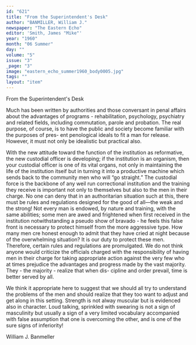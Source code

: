 ```yaml
---
id: "621"
title: "From the Superintendent's Desk"
author: "BANMILLER, William J."
newspaper: "The Eastern Echo"
editor: 'Smith, James "Mike"'
year: "1960"
month: "06 Summer"
day: ""
volume: "5"
issue: "3"
_page: "3"
image: "eastern_echo_summer1960_body0005.jpg"
tags: ""
layout: "item"
---
```

From the
Superintendent's Desk

Much has been written by authorities and those conversant in penal affairs
about the advantages of programs - rehabilitation, psychology, psychiatry and
related fields, including commutation, parole and probation. The real purpose,
of course, is to have the public and society become familiar with the purposes of pres-
ent penological ideals to fit a man for release. However, it must not only be idealistic
but practical also.

With the new attitude toward the function of the institution as reformative, the
new custodial officer is developing; if the institution is an organism, then your
custodial officer is one of its vital organs, not only in maintaining the life of the
institution itseif but in turning it into a productive machine which sends back to the
community men who will “go straight.” The custodial force is the backbone of any
weil run correctional institution and the training they receive is important not only
to themselves but also to the men in their charge. No one can deny that in an
authoritarian situation such at this, there must be rules and regulations designed
for the good of all—the weak and the strong! Not every man is endowed, by
nature and training, with the same abilities; some men are awed and frightened
when first received in the institution notwithstanding a pseudo show of bravado - he
feels this false front is necessary to protect himself from the more aggressive type.
How many men cre honest enough to admit that they have cried at night because of
the overwhelming situation? It is our duty to protect these men. Therefore, certain
rules and regulations are promulgated. We do not think anyone would criticize the
officials charged with the responsibility of having men in their charge for taking
appropriate action against the very few who at times prejudice the advantages and
progress made by the vast majority. They - the majority - realize that when dis-
cipline and order prevail, time is better served by all.

We think it appropriate here to suggest that we should all try to understand the
problems of the men and should realize that they too want to adjust and get along
in this setting. Strength is not alway muscular but is evidenced also in character. Loud
talking, sprinkled with swearing is not a sign of masculinity but usually a sign of a
very limited vocabulary accompanied with false assumption that one is overcoming
the other, and is one of the sure signs of inferiority!

William J. Banmeller
